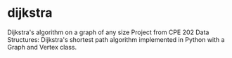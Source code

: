 # dijkstra
Dijkstra's algorithm on a graph of any size
Project from CPE 202 Data Structures:
Dijkstra's shortest path algorithm implemented in Python with a Graph and Vertex class.
